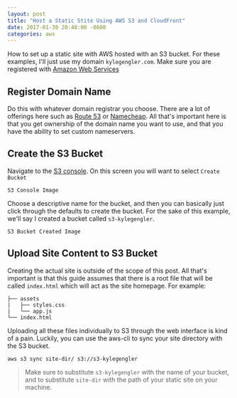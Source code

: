 ```yaml
---
layout: post
title: "Host a Static Stite Using AWS S3 and CloudFront"
date: 2017-01-30 20:48:00 -0600
categories: aws
---
```


How to set up a static site with AWS hosted with an S3 bucket. For these
examples, I'll just use my domain `kylegengler.com`. Make sure you are
registered with [Amazon Web Services](https://aws.amazon.com/)

## Register Domain Name

Do this with whatever domain registrar you choose. There are a lot of offerings
here such as [Route 53](https://aws.amazon.com/route53/) or 
[Namecheap](https://www.namecheap.com/). All that's important here is that you
get ownership of the domain name you want to use, and that you have the ability
to set custom nameservers.

## Create the S3 Bucket

Navigate to the [S3 console](https://console.aws.amazon.com/s3/). On this screen
you will want to select `Create Bucket`

```
S3 Console Image
```

Choose a descriptive name for the bucket, and then you can basically just click
through the defaults to create the bucket. For the sake of this example, we'll
say I created a bucket called `s3-kylegengler`.

```
S3 Bucket Created Image
```

## Upload Site Content to S3 Bucket

Creating the actual site is outside of the scope of this post. All that's
important is that this guide assumes that there is a root file that will be 
called `index.html` which will act as the site homepage. For example:

```
├── assets
|   ├── styles.css
|   └── app.js
└── index.html 
```

Uploading all these files individually to S3 through the web interface is kind
of a pain. Luckily, you can use the aws-cli to sync your site directory with the
S3 bucket.

`aws s3 sync site-dir/ s3://s3-kylegengler`

> Make sure to substitute `s3-kylegengler` with the name of your bucket, and to
> substitute `site-dir` with the path of your static site on your machine.

